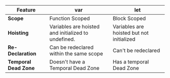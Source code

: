 | Feature | var | let |
|---------|---------|------------|
| **Scope**| Function Scoped | Block Scoped |
| **Hoisting**| Variables are hoisted and initialized to undefined.| Variables are hoisted but not initialized |
| **Re-Declaration**| Can be redeclared within the same scope | Can't be redeclared |
| **Temporal Dead Zone**| Doesn't have a Temporal Dead Zone| Has a temporal Dead Zone |

